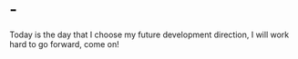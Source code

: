# -
Today is the day that I choose my future development direction, I will work hard to go forward, come on!

